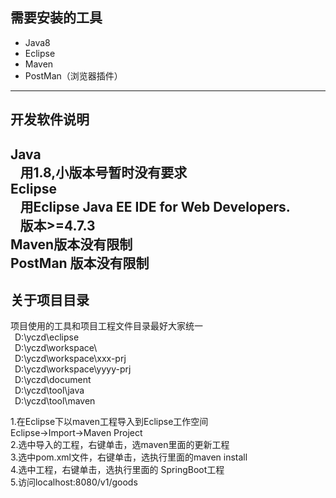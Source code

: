 ## 需要安装的工具  
* Java8
* Eclipse
* Maven
* PostMan（浏览器插件）
----
## 开发软件说明  

Java  
&ensp; 用1.8,小版本号暂时没有要求  
Eclipse  
&ensp; 用Eclipse Java EE IDE for Web Developers.  
&ensp; 版本>=4.7.3  
Maven版本没有限制  
PostMan 版本没有限制    
----
## 关于项目目录  
项目使用的工具和项目工程文件目录最好大家统一  
&ensp;D:\yczd\eclipse\
&ensp;D:\yczd\workspace\  
&ensp;D:\yczd\workspace\xxx-prj  
&ensp;D:\yczd\workspace\yyyy-prj  
&ensp;D:\yczd\document  
&ensp;D:\yczd\tool\java  
&ensp;D:\yczd\tool\maven    

1.在Eclipse下以maven工程导入到Eclipse工作空间    
  Eclipse->Import->Maven Project    
2.选中导入的工程，右键单击，选maven里面的更新工程  
3.选中pom.xml文件，右键单击，选执行里面的maven install    
4.选中工程，右键单击，选执行里面的 SpringBoot工程    
5.访问localhost:8080/v1/goods    
